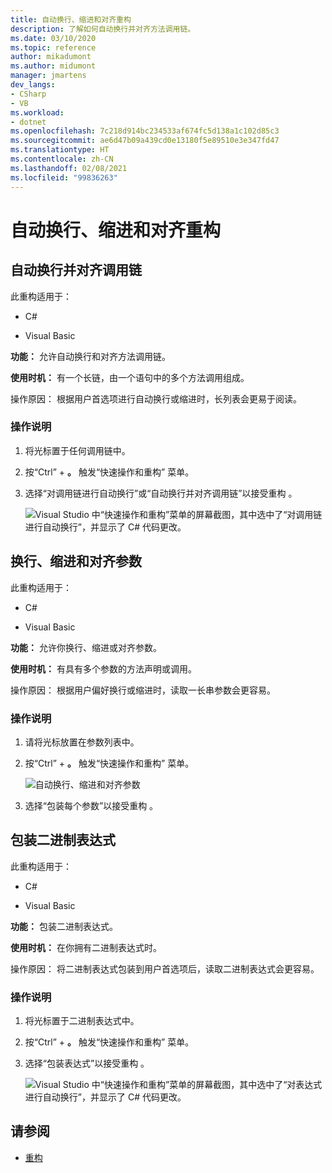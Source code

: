 ```yaml
---
title: 自动换行、缩进和对齐重构
description: 了解如何自动换行并对齐方法调用链。
ms.date: 03/10/2020
ms.topic: reference
author: mikadumont
ms.author: midumont
manager: jmartens
dev_langs:
- CSharp
- VB
ms.workload:
- dotnet
ms.openlocfilehash: 7c218d914bc234533af674fc5d138a1c102d85c3
ms.sourcegitcommit: ae6d47b09a439cd0e13180f5e89510e3e347fd47
ms.translationtype: HT
ms.contentlocale: zh-CN
ms.lasthandoff: 02/08/2021
ms.locfileid: "99836263"
---
```

# <a name="wrap-indent-and-align-refactorings"></a>自动换行、缩进和对齐重构

## <a name="wrap-and-align-call-chains"></a>自动换行并对齐调用链

此重构适用于：

- C#

- Visual Basic

**功能：** 允许自动换行和对齐方法调用链。

**使用时机：** 有一个长链，由一个语句中的多个方法调用组成。

操作原因：  根据用户首选项进行自动换行或缩进时，长列表会更易于阅读。

### <a name="how-to"></a>操作说明

1. 将光标置于任何调用链中。
2. 按“Ctrl”  + **。** 触发“快速操作和重构”  菜单。
3. 选择“对调用链进行自动换行”或“自动换行并对齐调用链”以接受重构   。

   ![Visual Studio 中“快速操作和重构”菜单的屏幕截图，其中选中了“对调用链进行自动换行”，并显示了 C# 代码更改。](media/wrap-call-chain.png)

## <a name="wrap-indent-and-align-parameters-or-arguments"></a>换行、缩进和对齐参数

此重构适用于：

- C#

- Visual Basic

**功能：** 允许你换行、缩进或对齐参数。

**使用时机：** 有具有多个参数的方法声明或调用。

操作原因：  根据用户偏好换行或缩进时，读取一长串参数会更容易。

### <a name="how-to"></a>操作说明

1. 请将光标放置在参数列表中。
2. 按“Ctrl”  + **。** 触发“快速操作和重构”  菜单。

   ![自动换行、缩进和对齐参数](media/wrap-parameters.png)

3. 选择“包装每个参数”以接受重构  。

## <a name="wrap-binary-expressions"></a>包装二进制表达式

此重构适用于：

- C#

- Visual Basic

**功能：** 包装二进制表达式。

**使用时机：** 在你拥有二进制表达式时。

操作原因：  将二进制表达式包装到用户首选项后，读取二进制表达式会更容易。

### <a name="how-to"></a>操作说明

1. 将光标置于二进制表达式中。
2. 按“Ctrl”  + **。** 触发“快速操作和重构”  菜单。
3. 选择“包装表达式”以接受重构  。

   ![Visual Studio 中“快速操作和重构”菜单的屏幕截图，其中选中了“对表达式进行自动换行”，并显示了 C# 代码更改。](media/wrap-binary-expression.png)

## <a name="see-also"></a>请参阅

- [重构](../refactoring-in-visual-studio.md)
